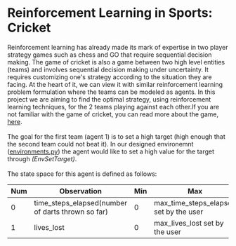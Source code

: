 # Reinforcement Learning in Sports: Cricket

Reinforcement learning has already made its mark of expertise in two player strategy games such as chess and GO that require sequential decision making. The game of cricket is also a game between two high level entities (teams) and involves sequential decision making under uncertainty. It requires customizing one's strategy according to the situation they are facing. At the heart of it, we can  view it with similar reinforcement learning problem formulation where the teams can be modeled as agents. In this project we are aiming to find the optimal strategy, using reinforcement learning techniques, for the 2 teams playing against each other.If you are not familiar with the game of cricket, you can read more about the game, [here](https://en.wikipedia.org/wiki/Cricket).<br>
<br>
The goal for the first team (agent 1) is to set a high target (high enough that the second team could not beat it). In our designed environemnt ([environments.py](https://github.com/rezazzr/AI-in-Sports-Cricket/blob/master/environments.py)) the agent would like to set a high value for the target through *(EnvSetTarget)*.<br>
<br>
The state space for this agent is defined as follows:

Num | Observation | Min | Max
---|---|---|---
0 | time_steps_elapsed(number of darts thrown so far) | 0 | max_time_steps_elapsed set by the user
1 |  lives_lost | 0 | max_lives_lost set by the user 
